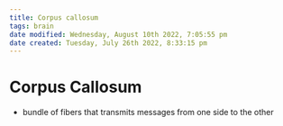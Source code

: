```yaml
---
title: Corpus callosum
tags: brain
date modified: Wednesday, August 10th 2022, 7:05:55 pm
date created: Tuesday, July 26th 2022, 8:33:15 pm
---
```


# Corpus Callosum
- bundle of fibers that transmits messages from one side to the other

